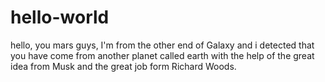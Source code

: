 # hello-world


hello, you mars guys, I'm from the other end of Galaxy and i detected that you have come from another planet
called earth with the help of the great idea from Musk and the great job form Richard Woods. 

